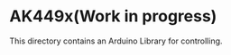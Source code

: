 AK449x(Work in progress)
==================================================
This directory contains an Arduino Library for controlling.